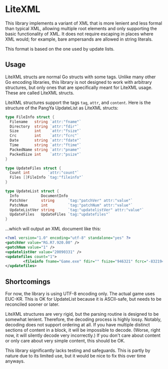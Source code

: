 # LiteXML
This library implements a variant of XML that is more lenient and less formal than typical XML, allowing multiple root elements and only supporting the basic functionality of XML. It does not require escaping in places where XML would; for example, bare ampersands are allowed in string literals.

This format is based on the one used by update lists.

## Usage
LiteXML structs are normal Go structs with some tags. Unlike many other Go encoding libraries, this library is not designed to work with arbitrary structures, but only ones that are specifically meant for LiteXML usage. These are called LiteXML structs.

LiteXML structures support the tags `tag`, `attr`, and `content`. Here is the structure of the PangYa UpdateList as LiteXML structs:

```go
type FileInfo struct {
  Filename   string `attr:"fname"`
  Directory  string `attr:"fdir"`
  Size       int    `attr:"fsize"`
  Crc        int    `attr:"fcrc"`
  Date       string `attr:"fdate"`
  Time       string `attr:"ftime"`
  PackedName string `attr:"pname"`
  PackedSize int    `attr:"psize"`
}

type UpdateFiles struct {
  Count int        `attr:"count"`
  Files []FileInfo `tag:"fileinfo"`
}

type UpdateList struct {
  Info          DocumentInfo
  PatchVer      string      `tag:"patchVer" attr:"value"`
  PatchNum      int         `tag:"patchNum" attr:"value"`
  UpdateListVer string      `tag:"updatelistVer" attr:"value"`
  UpdateFiles   UpdateFiles `tag:"updatefiles"`
}
```

...which will output an XML document like this:

```xml
<?xml version="1.0" encoding="utf-8" standalone="yes" ?>
<patchVer value="RG.R7.920.00" />
<patchNum value="1" />
<updatelistVer value="20090331" />
<updatefiles count="1">
        <fileinfo fname="Game.exe" fdir="" fsize="946321" fcrc="-83219464" fdate="2020-06-28" ftime="06:01:35" pname="Game.exe.zip" psize="638612" />
</updatefiles>
```

## Shortcomings
For now, the library is using UTF-8 encoding only. The actual game uses EUC-KR. This is OK for UpdateList because it is ASCII-safe, but needs to be reconciled sooner or later.

LiteXML structures are very rigid, but the parsing routine is designed to be somewhat lenient. Therefore, the decoding process is highly lossy. Notably, decoding does not support ordering at all. If you have multiple distinct sections of content in a block, it will be impossible to decode. (Worse, right now, it will silently decode very incorrectly.) If you don't care about content or only care about very simple content, this should be OK.

This library significantly lacks testing and safeguards. This is partly by nature due to its limited use, but it would be nice to fix this over time anyways.